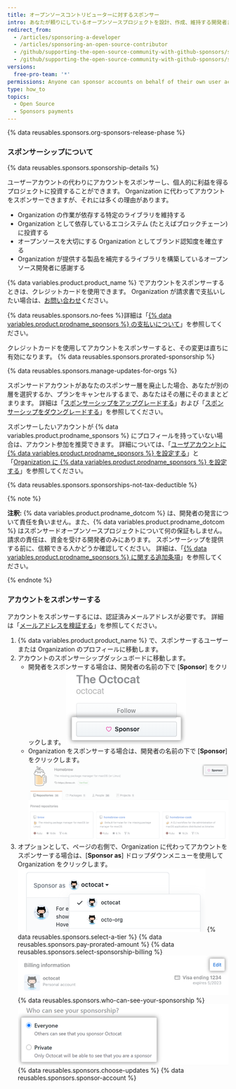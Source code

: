 ```yaml
---
title: オープンソースコントリビューターに対するスポンサー
intro: あなたが頼りにしているオープンソースプロジェクトを設計、作成、維持する開発者または Organization に対して、毎月定期的に支払いをすることができます。
redirect_from:
  - /articles/sponsoring-a-developer
  - /articles/sponsoring-an-open-source-contributor
  - /github/supporting-the-open-source-community-with-github-sponsors/sponsoring-a-developer
  - /github/supporting-the-open-source-community-with-github-sponsors/sponsoring-an-open-source-contributor
versions:
  free-pro-team: '*'
permissions: Anyone can sponsor accounts on behalf of their own user account. Organization owners and billing managers can sponsor accounts on behalf of their organization.
type: how_to
topics:
  - Open Source
  - Sponsors payments
---
```


{% data reusables.sponsors.org-sponsors-release-phase %}

### スポンサーシップについて

{% data reusables.sponsors.sponsorship-details %}

ユーザーアカウントの代わりにアカウントをスポンサーし、個人的に利益を得るプロジェクトに投資することができます。 Organization に代わってアカウントをスポンサーできますが、それには多くの理由があります。
- Organization の作業が依存する特定のライブラリを維持する
- Organization として依存しているエコシステム (たとえばブロックチェーン) に投資する
- オープンソースを大切にする Organization としてブランド認知度を確立する
- Organization が提供する製品を補完するライブラリを構築しているオープンソース開発者に感謝する

{% data variables.product.product_name %} でアカウントをスポンサーするときは、クレジットカードを使用できます。 Organization が請求書で支払いしたい場合は、[お問い合わせ](https://support.github.com/contact/org-sponsors-waitlist)ください。

{% data reusables.sponsors.no-fees %}詳細は「[{% data variables.product.prodname_sponsors %} の支払いについて](/articles/about-billing-for-github-sponsors)」を参照してください。

クレジットカードを使用してアカウントをスポンサーすると、その変更は直ちに有効になります。 {% data reusables.sponsors.prorated-sponsorship %}

{% data reusables.sponsors.manage-updates-for-orgs %}

スポンサードアカウントがあなたのスポンサー層を廃止した場合、あなたが別の層を選択するか、プランをキャンセルするまで、あなたはその層にそのままとどまります。 詳細は「[スポンサーシップをアップグレードする](/articles/upgrading-a-sponsorship)」および「[スポンサーシップをダウングレードする](/articles/downgrading-a-sponsorship)」を参照してください。

スポンサーしたいアカウントが {% data variables.product.prodname_sponsors %} にプロフィールを持っていない場合は、アカウント参加を推奨できます。 詳細については、「[ユーザアカウントに {% data variables.product.prodname_sponsors %} を設定する](/sponsors/receiving-sponsorships-through-github-sponsors/setting-up-github-sponsors-for-your-user-account)」と「[Organization に {% data variables.product.prodname_sponsors %} を設定する](/sponsors/receiving-sponsorships-through-github-sponsors/setting-up-github-sponsors-for-your-organization)」を参照してください。

{% data reusables.sponsors.sponsorships-not-tax-deductible %}

{% note %}

**注釈:** {% data variables.product.prodname_dotcom %} は、開発者の発言について責任を負いません。また、{% data variables.product.prodname_dotcom %} はスポンサードオープンソースプロジェクトについて何の保証もしません。 請求の責任は、資金を受ける開発者のみにあります。 スポンサーシップを提供する前に、信頼できる人かどうか確認してください。 詳細は、「[{% data variables.product.prodname_sponsors %} に関する追加条項](/github/site-policy/github-sponsors-additional-terms)」を参照してください。

{% endnote %}

### アカウントをスポンサーする

アカウントをスポンサーするには、認証済みメールアドレスが必要です。 詳細は「[メールアドレスを検証する](/github/getting-started-with-github/verifying-your-email-address)」を参照してください。

1. {% data variables.product.product_name %} で、スポンサーするユーザーまたは Organization のプロフィールに移動します。
1. アカウントのスポンサーシップダッシュボードに移動します。
   - 開発者をスポンサーする場合は、開発者の名前の下で [**Sponsor**] をクリックします。 ![[Sponsor] ボタン](/assets/images/help/profile/sponsor-button.png)
   - Organization をスポンサーする場合は、開発者の名前の下で [**Sponsor**] をクリックします。 ![[Sponsor] ボタン](/assets/images/help/sponsors/sponsor-org-button.png)
1. オプションとして、ページの右側で、Organization に代わってアカウントをスポンサーする場合は、[**Sponsor as**] ドロップダウンメニューを使用して Organization をクリックします。 ![スポンサーとしてのアカウントを選択するドロップダウンメニュー](/assets/images/help/sponsors/sponsor-as-drop-down-menu.png)
{% data reusables.sponsors.select-a-tier %}
{% data reusables.sponsors.pay-prorated-amount %}
{% data reusables.sponsors.select-sponsorship-billing %}
  ![[Edit payment] ボタン](/assets/images/help/sponsors/edit-sponsorship-payment-button.png)
{% data reusables.sponsors.who-can-see-your-sponsorship %}
  ![あなたのスポンサーシップを見ることができる人を選択するラジオボタン](/assets/images/help/sponsors/who-can-see-sponsorship.png)
{% data reusables.sponsors.choose-updates %}
{% data reusables.sponsors.sponsor-account %}

